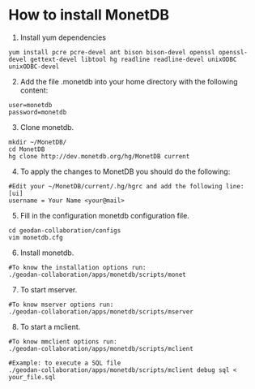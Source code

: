 How to install MonetDB
======================

1. Install yum dependencies
```
yum install pcre pcre-devel ant bison bison-devel openssl openssl-devel gettext-devel libtool hg readline readline-devel unixODBC unixODBC-devel
```

2. Add the file .monetdb into your home directory with the following content:
```
user=monetdb
password=monetdb
```

3. Clone monetdb.
```
mkdir ~/MonetDB/
cd MonetDB
hg clone http://dev.monetdb.org/hg/MonetDB current
```

4. To apply the changes to MonetDB you should do the following:
```
#Edit your ~/MonetDB/current/.hg/hgrc and add the following line:
[ui]
username = Your Name <your@mail>
```

5. Fill in the configuration monetdb configuration file.
```
cd geodan-collaboration/configs
vim monetdb.cfg
```

6. Install monetdb.
```
#To know the installation options run:
./geodan-collaboration/apps/monetdb/scripts/monet
```

7. To start mserver.
```
#To know mserver options run:
./geodan-collaboration/apps/monetdb/scripts/mserver
```

8. To start a mclient.
```
#To know mmclient options run:
./geodan-collaboration/apps/monetdb/scripts/mclient

#Example: to execute a SQL file
./geodan-collaboration/apps/monetdb/scripts/mclient debug sql < your_file.sql
```
